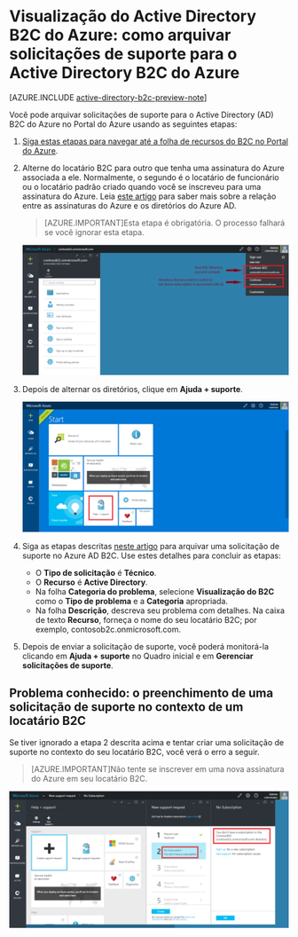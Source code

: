 <properties
	pageTitle="Visualização do Active Directory B2C do Azure: suporte | Microsoft Azure"
	description="Como arquivar solicitações de suporte para o Active Directory B2C do Azure"
	services="active-directory-b2c"
	documentationCenter=""
	authors="swkrish"
	manager="msmbaldwin"
	editor="bryanla"/>

<tags
	ms.service="active-directory-b2c"
	ms.workload="identity"
	ms.tgt_pltfrm="na"
	ms.devlang="na"
	ms.topic="article"
	ms.date="01/04/2016"
	ms.author="swkrish"/>

# Visualização do Active Directory B2C do Azure: como arquivar solicitações de suporte para o Active Directory B2C do Azure

[AZURE.INCLUDE [active-directory-b2c-preview-note](../../includes/active-directory-b2c-preview-note.md)]

Você pode arquivar solicitações de suporte para o Active Directory (AD) B2C do Azure no Portal do Azure usando as seguintes etapas:

1. [Siga estas etapas para navegar até a folha de recursos do B2C no Portal do Azure](active-directory-b2c-app-registration.md#navigate-to-the-b2c-features-blade).
2. Alterne do locatário B2C para outro que tenha uma assinatura do Azure associada a ele. Normalmente, o segundo é o locatário de funcionário ou o locatário padrão criado quando você se inscreveu para uma assinatura do Azure. Leia [este artigo](active-directory-how-subscriptions-associated-directory.md#how-an-azure-subscription-is-related-to-azure-ad) para saber mais sobre a relação entre as assinaturas do Azure e os diretórios do Azure AD.

    > [AZURE.IMPORTANT]Esta etapa é obrigatória. O processo falhará se você ignorar esta etapa.

    ![Suporte — alternar diretórios](./media/active-directory-b2c-support/support-switch-dir.png)

3. Depois de alternar os diretórios, clique em **Ajuda + suporte**.

    ![Suporte — suporte](./media/active-directory-b2c-support/support-support.png)

4. Siga as etapas descritas [neste artigo](http://blogs.msdn.com/b/mast/archive/2013/10/24/windows-azure-technical-support-for-msdn-technet-or-mpn-users-and-partners.aspx) para arquivar uma solicitação de suporte no Azure AD B2C. Use estes detalhes para concluir as etapas:

    - O **Tipo de solicitação** é **Técnico**.
	- O **Recurso** é **Active Directory**.
	- Na folha **Categoria do problema**, selecione **Visualização do B2C** como o **Tipo de problema** e a **Categoria** apropriada.
	- Na folha **Descrição**, descreva seu problema com detalhes. Na caixa de texto **Recurso**, forneça o nome do seu locatário B2C; por exemplo, contosob2c.onmicrosoft.com.

5. Depois de enviar a solicitação de suporte, você poderá monitorá-la clicando em **Ajuda + suporte** no Quadro inicial e em **Gerenciar solicitações de suporte**.

## Problema conhecido: o preenchimento de uma solicitação de suporte no contexto de um locatário B2C

Se tiver ignorado a etapa 2 descrita acima e tentar criar uma solicitação de suporte no contexto do seu locatário B2C, você verá o erro a seguir.

> [AZURE.IMPORTANT]Não tente se inscrever em uma nova assinatura do Azure em seu locatário B2C.

![Suporte — sem assinatura](./media/active-directory-b2c-support/support-no-sub.png)

<!---HONumber=AcomDC_0107_2016-->